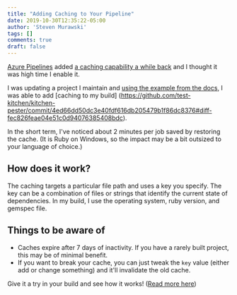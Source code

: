 ```yaml
---
title: "Adding Caching to Your Pipeline"
date: 2019-10-30T12:35:22-05:00
author: 'Steven Murawski'
tags: []
comments: true
draft: false
---
```


[Azure Pipelines](https://azure.microsoft.com/services/devops/pipelines/?WT.mc_id=social-blog-stmuraws) added [a caching capability a while back](https://devblogs.microsoft.com/devops/adding-caching-to-azure-pipelines/?WT.mc_id=social-blog-stmuraws) and I thought it was high time I enable it.

I was updating a project I maintain and [using the example from the docs](https://docs.microsoft.com/azure/devops/pipelines/caching/?view=azure-devops&WT.mc_id=social-blog-stmuraws#bundler), I was able to add [caching to my build] (https://github.com/test-kitchen/kitchen-pester/commit/4ed66dd50dc3e40fdf616db205479b1f86dc8376#diff-fec826feae04e51c0d94076385408bdc).

In the short term, I've noticed about 2 minutes per job saved by restoring the cache. (It is Ruby on Windows, so the impact may be a bit outsized to your language of choice.)

## How does it work?

The caching targets a particular file path and uses a key you specify.  The key can be a combination of files or strings that identify the current state of dependencies. In my build, I use the operating system, ruby version, and gemspec file.

## Things to be aware of

* Caches expire after 7 days of inactivity.  If you have a rarely built project, this may be of minimal benefit.
* If you want to break your cache, you can just tweak the `key` value (either add or change something) and it'll invalidate the old cache.

Give it a try in your build and see how it works! ([Read more here](https://docs.microsoft.com/azure/devops/pipelines/caching/?view=azure-devops&WT.mc_id=social-blog-stmuraws))

